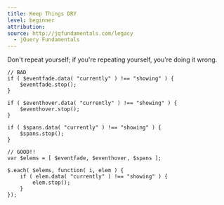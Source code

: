 ```yaml
---
title: Keep Things DRY
level: beginner
attribution:
source: http://jqfundamentals.com/legacy
  - jQuery Fundamentals
---
```

Don't repeat yourself; if you're repeating yourself, you're doing it wrong.

```
// BAD
if ( $eventfade.data( "currently" ) !== "showing" ) {
	$eventfade.stop();
}

if ( $eventhover.data( "currently" ) !== "showing" ) {
	$eventhover.stop();
}

if ( $spans.data( "currently" ) !== "showing" ) {
	$spans.stop();
}

// GOOD!!
var $elems = [ $eventfade, $eventhover, $spans ];

$.each( $elems, function( i, elem ) {
	if ( elem.data( "currently" ) !== "showing" ) {
		elem.stop();
	}
});
```
